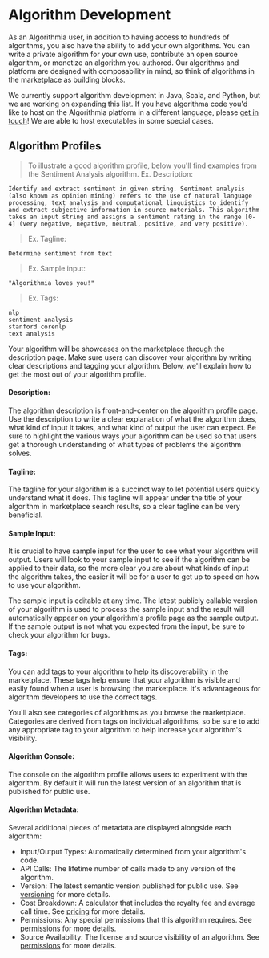 # Algorithm Development

As an Algorithmia user, in addition to having access to hundreds of algorithms, you also have the ability to add your own algorithms. You can write a private algorithm for your own use, contribute an open source algorithm, or monetize an algorithm you authored. Our algorithms and platform are designed with composability in mind, so think of algorithms in the marketplace as building blocks.

We currently support algorithm development in Java, Scala, and Python, but we are working on expanding this list. If you have algorithma code you'd like to host on the Algorithmia platform in a different language, please <a href="mailto:support@@algorithmia.com">get in touch</a>! We are able to host executables in some special cases.

## Algorithm Profiles

> To illustrate a good algorithm profile, below you'll find examples from the Sentiment Analysis algorithm.
> Ex. Description:

```
Identify and extract sentiment in given string. Sentiment analysis (also known as opinion mining) refers to the use of natural language processing, text analysis and computational linguistics to identify and extract subjective information in source materials. This algorithm takes an input string and assigns a sentiment rating in the range [0-4] (very negative, negative, neutral, positive, and very positive).
```

> Ex. Tagline:

```
Determine sentiment from text
```

> Ex. Sample input:

```
"Algorithmia loves you!"
```

> Ex. Tags:

```
nlp
sentiment analysis
stanford corenlp
text analysis
```

Your algorithm will be showcases on the marketplace through the description page. Make sure users can discover your algorithm by writing clear descriptions and tagging your algorithm. Below, we'll explain how to get the most out of your algorithm profile.

#### Description:

The algorithm description is front-and-center on the algorithm profile page. Use the description to write a clear explanation of what the algorithm does, what kind of input it takes, and what kind of output the user can expect. Be sure to highlight the various ways your algorithm can be used so that users get a thorough understanding of what types of problems the algorithm solves.

#### Tagline:

The tagline for your algorithm is a succinct way to let potential users quickly understand what it does. This tagline will appear under the title of your algorithm in marketplace search results, so a clear tagline can be very beneficial.

#### Sample Input:

It is crucial to have sample input for the user to see what your algorithm will output. Users will look to your sample input to see if the algorithm can be applied to their data, so the more clear you are about what kinds of input the algorithm takes, the easier it will be for a user to get up to speed on how to use your algorithm.

The sample input is editable at any time. The latest publicly callable version of your algorithm is used to process the sample input and the result will automatically appear on your algorithm's profile page as the sample output. If the sample output is not what you expected from the input, be sure to check your algorithm for bugs.

#### Tags:

You can add tags to your algorithm to help its discoverability in the marketplace. These tags help ensure that your algorithm is visible and easily found when a user is browsing the marketplace. It's advantageous for algorithm developers to use the correct tags.

You'll also see categories of algorithms as you browse the marketplace. Categories are derived from tags on individual algorithms, so be sure to add any appropriate tag to your algorithm to help increase your algorithm's visibility.

#### Algorithm Console:

The console on the algorithm profile allows users to experiment with the algorithm. By default it will run the latest version of an algorithm that is published for public use.

#### Algorithm Metadata:

Several additional pieces of metadata are displayed alongside each algorithm:

* Input/Output Types: Automatically determined from your algorithm's code.
* API Calls: The lifetime number of calls made to any version of the algorithm.
* Version: The latest semantic version published for public use. See [versioning](#versioning) for more details.
* Cost Breakdown: A calculator that includes the royalty fee and average call time. See [pricing](#pricing) for more details.
* Permissions: Any special permissions that this algorithm requires. See [permissions](#permissions) for more details.
* Source Availability: The license and source visibility of an algorithm. See [permissions](#permissions) for more details.
